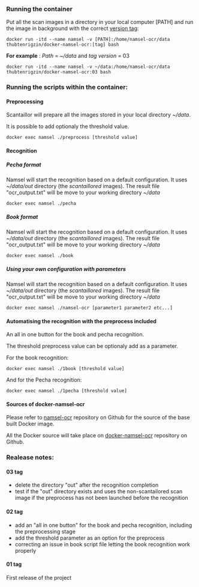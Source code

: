 ### Running the container
Put all the scan images in a directory in your local computer [PATH] and run the image in background with the correct [version tag](https://hub.docker.com/r/thubtenrigzin/docker-namsel-ocr/tags):
```
docker run -itd --name namsel -v [PATH]:/home/namsel-ocr/data thubtenrigzin/docker-namsel-ocr:[tag] bash
```
**For example** : *Path* = *~/data* and *tag version* = 03
```
docker run -itd --name namsel -v ~/data:/home/namsel-ocr/data thubtenrigzin/docker-namsel-ocr:03 bash
```
### Running the scripts within the container:
#### Preprocessing
Scantaillor will prepare all the images stored in your local directory *~/data*.

It is possible to add optionaly the threshold value.
```
docker exec namsel ./preprocess [threshold value]
```
#### Recognition
##### Pecha format
Namsel will start the recognition based on a default configuration. It uses *~/data/out* directory (the *scantaillored* images). The result file "ocr_output.txt" will be move to your working directory *~/data*
```
docker exec namsel ./pecha
```
##### Book format
Namsel will start the recognition based on a default configuration. It uses *~/data/out* directory (the *scantaillored* images). The result file "ocr_output.txt" will be move to your working directory *~/data*
```
docker exec namsel ./book
```
##### Using your own configuration with parameters
Namsel will start the recognition based on a default configuration. It uses *~/data/out* directory (the *scantaillored* images). The result file "ocr_output.txt" will be move to your working directory *~/data*
```
docker exec namsel ./namsel-ocr [parameter1 parameter2 etc...]
```

#### Automatising the recognition with the preprocess included
An all in one button for the book and pecha recognition.

The threshold preprocess value can be optionaly add as a parameter.

For the book recognition:
```
docker exec namsel ./1book [threshold value]
```

And for the Pecha recognition:
```
docker exec namsel ./1pecha [threshold value]
```

#### Sources of docker-namsel-ocr
Please refer to [namsel-ocr](https://github.com/thubtenrigzin/namsel-ocr) repository on Github for the source of the base built Docker image.

All the Docker source will take place on [docker-namsel-ocr](https://github.com/thubtenrigzin/docker-namsel-ocr) repository on Github.

### Realease notes:
#### 03 tag
- delete the directory "out" after the recognition completion
- test if the "out" directory exists and uses the non-scantailored scan image if the preprocess has not been launched before the recognition

#### 02 tag
- add an "all in one button" for the book and pecha recognition, including the preprocessing stage
- add the threshold parameter as an option for the preprocess
- correcting an issue in book script file letting the book recognition work properly

#### 01 tag
First release of the project
